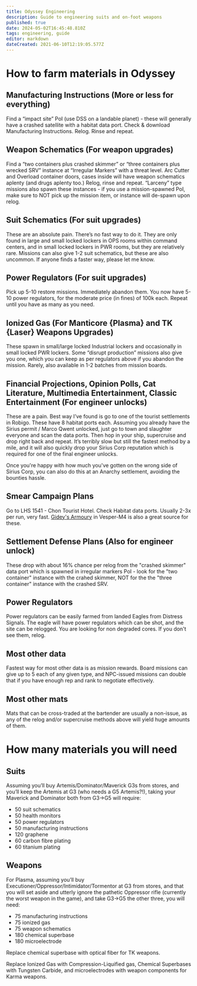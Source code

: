 ```yaml
---
title: Odyssey Engineering
description: Guide to engineering suits and on-foot weapons
published: true
date: 2024-05-02T16:45:48.810Z
tags: engineering, guide
editor: markdown
dateCreated: 2021-06-10T12:19:05.577Z
---
```


# **__How to farm materials in Odyssey__**

## Manufacturing Instructions (More or less for everything)

Find a “impact site” PoI (use DSS on a landable planet) - these will generally have a crashed satellite with a habitat data port. Check & download Manufacturing Instructions. Relog. Rinse and repeat.

 ##  Weapon Schematics (For weapon upgrades)

Find a “two containers plus crashed skimmer” or “three containers plus wrecked SRV” instance at “Irregular Markers” with a threat level. Arc Cutter and Overload container doors, cases inside will have weapon schematics aplenty (and drugs aplenty too.) Relog, rinse and repeat. “Larceny” type missions also spawn these instances - if you use a mission-spawned PoI, make sure to NOT pick up the mission item, or instance will de-spawn upon relog.

## Suit Schematics (For suit upgrades)

These are an absolute pain. There’s no fast way to do it. They are only found in large and small locked lockers in OPS rooms within command centers, and in small locked lockers in PWR rooms, but they are relatively rare. Missions can also give 1-2 suit schematics, but these are also uncommon. If anyone finds a faster way, please let me know.

## Power Regulators (For suit upgrades)

Pick up 5-10 restore missions. Immediately abandon them. You now have 5-10 power regulators, for the moderate price (in fines) of 100k each. Repeat until you have as many as you need.

## Ionized Gas (For Manticore {Plasma} and TK {Laser} Weapons Upgrades)

These spawn in small/large locked Industrial lockers and occasionally in small locked PWR lockers.
Some “disrupt production” missions also give you one, which you can keep as per regulators above if you abandon the mission.
Rarely, also available in 1-2 batches from mission boards.

## Financial Projections, Opinion Polls, Cat Literature, Multimedia Entertainment, Classic Entertainment (For engineer unlocks)

These are a pain. Best way I’ve found is go to one of the tourist settlements in Robigo. These have 8 habitat ports each. Assuming you already have the Sirius permit / Marco Qwent unlocked, just go to town and slaughter everyone and scan the data ports. Then hop in your ship, supercruise and drop right back and repeat. It’s terribly slow but still the fastest method by a mile, and it will also quickly drop your Sirius Corp reputation which is required for one of the final engineer unlocks.

Once you're happy with how much you've gotten on the wrong side of Sirius Corp, you can also do this at an Anarchy settlement, avoiding the bounties hassle.

## Smear Campaign Plans

Go to LHS 1541 - Chon Tourist Hotel. Check Habitat data ports. Usually 2-3x per run, very fast.
[Gidey's Armoury](https://cdn.discordapp.com/attachments/407073451409670145/863535856606642186/HighResScreenShot_2021-07-10_20-51-01.jpg) in Vesper-M4 is also a great source for these.

## Settlement Defense Plans (Also for engineer unlock)

These drop with about 16% chance per relog from the "crashed skimmer" data port which is spawned in irregular markers PoI - look for the "two container" instance with the crahed skimmer, NOT for the the "three container" instance with the crashed SRV.

## Power Regulators

Power regulators can be easily farmed from landed Eagles from Distress Signals. The eagle will have power regulators which can be shot, and the site can be relogged. You are looking for non degraded cores. If you don't see them, relog.

## Most other data

Fastest way for most other data is as mission rewards. Board missions can give up to 5 each of any given type, and NPC-issued missions can double that if you have enough rep and rank to negotiate effectively.

## Most other mats

Mats that can be cross-traded at the bartender are usually a non-issue, as any of the relog and/or supercruise methods above will yield huge amounts of them.

# __**How many materials you will need**__

## Suits

Assuming you’ll buy Artemis/Dominator/Maverick G3s from stores, and you’ll keep the Artemis at G3 (who needs a G5 Artemis?!), taking your Maverick and Dominator both from G3->G5 will require:
- 50 suit schematics
- 50 health monitors
- 50 power regulators
- 50 manufacturing instructions
- 120 graphene
- 60 carbon fibre plating
- 60 titanium plating

## Weapons

For Plasma, assuming you’ll buy Executioner/Oppressor/Intimidator/Tormentor at G3 from stores, and that you will set aside and utterly ignore the pathetic Oppressor rifle (currently the worst weapon in the game), and take G3->G5 the other three, you will need:
- 75 manufacturing instructions
- 75 ionized gas
- 75 weapon schematics
- 180 chemical superbase
- 180 microelectrode

Replace chemical superbase with optical fiber for TK weapons.

Replace Ionized Gas with Compression-Liquified gas, Chemical Superbases with Tungsten Carbide, and microelectrodes with weapon components for Karma weapons.